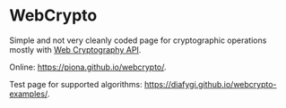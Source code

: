 # WebCrypto

Simple and not very cleanly coded page for cryptographic operations mostly with
[Web Cryptography API](https://www.w3.org/TR/WebCryptoAPI/).

Online: <https://piona.github.io/webcrypto/>.

Test page for supported algorithms:
<https://diafygi.github.io/webcrypto-examples/>.
